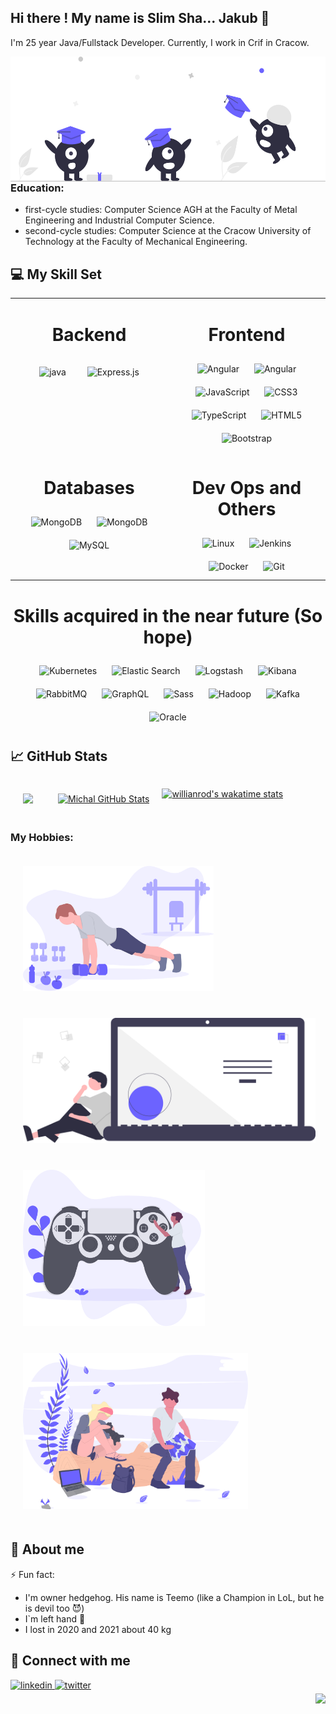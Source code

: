 ## Hi there ! My name is Slim Sha... Jakub 👋
I'm 25 year Java/Fullstack Developer. Currently, I work in Crif in Cracow.


  <img style="float: right;" src="https://raw.githubusercontent.com/kolaczjakub2/kolaczjakub2/main/undraw_Graduation_re_gthn.svg" alt='Header' height="200"/>

### Education:
* first-cycle studies: Computer Science AGH at the Faculty of Metal Engineering and Industrial Computer Science. 
* second-cycle studies: Computer Science at the Cracow University of Technology at the Faculty of Mechanical Engineering.

## 💻 My Skill Set

<table>
    <tr>
        <td valign="top" width="50%">
            <h1 align='center'>Backend</h1>
            <div align="center">
                <img style="margin:15px" src="https://profilinator.rishav.dev/skills-assets/java-original-wordmark.svg"
                     alt="java"
                     height="100" width='100'/>
                <img style="margin:15px" src="https://profilinator.rishav.dev/skills-assets/springio-icon.svg"
                     alt="Express.js"
                     height="100" width='100'/>
            </div>
        </td>
        <td valign="top" width="50%">
            <h1 align='center'>Frontend</h1>
            <div align="center">
                <img style="margin: 10px" src="https://profilinator.rishav.dev/skills-assets/angularjs-original.svg"
                     alt="Angular" height="100"/>
                <img style="margin: 10px" src="https://camo.githubusercontent.com/9ba016dbbe60f7b2c2835b9e633f8db7e4176e2be102b3280c91884f37207e9a/68747470733a2f2f63646e2e6a7364656c6976722e6e65742f67682f616e67756c61722d6d6174657269616c2d657874656e73696f6e732f73656c6563742d69636f6e406d61737465722f6173736574732f616e67756c61722d6d6174657269616c2d657874656e73696f6e732d6c6f676f2e737667"
                     alt="Angular" height="100"/>
                <img style="margin: 10px" src="https://profilinator.rishav.dev/skills-assets/javascript-original.svg"
                     alt="JavaScript" height="100"/>
                <img style="margin: 10px" src="https://profilinator.rishav.dev/skills-assets/css3-original-wordmark.svg"
                     alt="CSS3" height="100"/>
                <img style="margin: 10px" src="https://profilinator.rishav.dev/skills-assets/typescript-original.svg"
                     alt="TypeScript" height="100"/>
                <img style="margin: 10px"
                     src="https://profilinator.rishav.dev/skills-assets/html5-original-wordmark.svg" alt="HTML5"
                     height="100"/>
                <img style="margin: 10px" src="https://profilinator.rishav.dev/skills-assets/bootstrap-plain.svg"
                     alt="Bootstrap" height="100"/>
            </div>
        </td>
    </tr>
    <tr>
        <td valign="top" width="50%">
            <h1 align='center'> Databases </h1>
            <div align="center">
                <img style="margin: 10px" src="https://profilinator.rishav.dev/skills-assets/mongodb-original-wordmark.svg" alt="MongoDB"
                     height="100" width='100'/>
                <img style="margin: 10px" src="https://profilinator.rishav.dev/skills-assets/PostgreSQL-original-wordmark.svg" alt="MongoDB"
                     height="100" width='100'/>
                <img style="margin: 10px"
                     src="https://profilinator.rishav.dev/skills-assets/mysql-original-wordmark.svg" alt="MySQL"
                     height="100"/>
            </div>
        </td>
        <td valign="top" width="50%">
            <h1 align="center"> Dev Ops and Others</h1>
            <div align="center">
            <img style="margin: 10px" src="https://profilinator.rishav.dev/skills-assets/linux-original.svg" alt="Linux"
                 height="100"/>
            <img style="margin: 10px" src="https://profilinator.rishav.dev/skills-assets/jenkins-icon.svg" alt="Jenkins"
                 height="100"/>
            <img style="margin: 10px" src="https://profilinator.rishav.dev/skills-assets/docker-original-wordmark.svg"
                 alt="Docker" height="100"/>
            <img style="margin: 10px" src="https://profilinator.rishav.dev/skills-assets/git-scm-icon.svg" alt="Git"
                 height="100"/>
            </div>
        </td>
    </tr>
</table>

<tr>
        <td valign="top" width="50%">
            <h1 align='center'>Skills acquired in the near future (So hope)</h1>
            <div align="center">
                <img style="margin: 10px" src="https://profilinator.rishav.dev/skills-assets/kubernetes-icon.svg"
                     alt="Kubernetes" height="100"/>
                <img style="margin: 10px" src="https://profilinator.rishav.dev/skills-assets/elasticsearch.png"
                     alt="Elastic Search" height="100"/>
                <img style="margin: 10px" src="https://assets.zabbix.com/img/brands/logstash.svg" alt="Logstash"
                     height="120"/>
                <img style="margin: 10px" src="https://profilinator.rishav.dev/skills-assets/kibana.png" alt="Kibana"
                     height="100"/>
                <img style="margin: 10px" src="https://profilinator.rishav.dev/skills-assets/rabbitmq-icon.svg"
                     alt="RabbitMQ" height="100"/>
                <img style="margin: 10px" src="https://profilinator.rishav.dev/skills-assets/graphql.png" alt="GraphQL"
                     height="100"/>
                <img style="margin: 10px" src="https://profilinator.rishav.dev/skills-assets/sass-original.svg"
                     alt="Sass" height="100"/>
                <img style="margin: 10px" src="https://profilinator.rishav.dev/skills-assets/apache_hadoop-icon.svg"
                     alt="Hadoop" height="100"/>
                <img style="margin: 10px" src="https://profilinator.rishav.dev/skills-assets/apache_kafka-icon.svg"
                     alt="Kafka" height="100"/>
                <img style="margin: 10px" src="https://profilinator.rishav.dev/skills-assets/oracle-original.svg"
                     alt="Oracle" height="100"/>
            </div>
        </td>
    </tr>

## 📈 GitHub Stats
<div style=" display: flex;">
<a style="margin:20px" href="https://github.com/kolaczjakub2/kolaczjakub2">
    <img align="center"
         src="https://github-readme-stats.vercel.app/api/top-langs/?username=kolaczjakub2&theme=algolia&hide=html"/>
</a>
<a style="margin:20px" href="https://github.com/kolaczjakub2/kolaczjakub2">
    <img align="center"
         src="https://github-readme-stats.vercel.app/api?username=kolaczjakub2&show_icons=true&theme=algolia"
         alt="Michal GitHub Stats"/>
</a>

[![willianrod's wakatime stats](https://github-readme-stats.vercel.app/api/wakatime?username=kolaczjakub2)](https://github.com/kolaczjakub2)
</div>

### My Hobbies:

<img style="margin:20px" src="https://raw.githubusercontent.com/kolaczjakub2/kolaczjakub2/main/header.svg" alt='Header' height="200"/>
<img style="margin:20px" src="https://raw.githubusercontent.com/kolaczjakub2/kolaczjakub2/main/undraw_Code_thinking_re_gka2.svg" alt='Header' height="200"/>

<img style="margin:20px" src="https://raw.githubusercontent.com/kolaczjakub2/kolaczjakub2/main/undraw_gaming_6oy3.svg" alt='Header' height="250"/>
<img style="margin:20px" src="https://raw.githubusercontent.com/kolaczjakub2/kolaczjakub2/main/undraw_trip_dv9f.svg" alt='Header' height="250"/>


## 🙈 About me
⚡ Fun fact:
* I'm owner hedgehog. His name is Teemo (like a Champion in LoL, but he is devil too 😈)
* I`m left hand 🤚
* I lost in 2020 and 2021 about 40 kg

## 🤙 Connect with me

<div>
    <a href="https://www.linkedin.com/in/jakub-kolacz/" target="_blank">
        <img src=https://img.shields.io/badge/linkedin-%231E77B5.svg?&style=for-the-badge&logo=linkedin&logoColor=white
             alt=linkedin style="margin-bottom: 5px;"/>
    </a>
    <a href="https://twitter.com/kolaczjakub2" target="_blank">
        <img src=https://img.shields.io/badge/twitter-%2300acee.svg?&style=for-the-badge&logo=twitter&logoColor=white
             alt=twitter style="margin-bottom: 5px;"/>
    </a>

</div>


<img src="https://komarev.com/ghpvc/?username=kolaczjakub2&&style=plastic" align="right"/>
